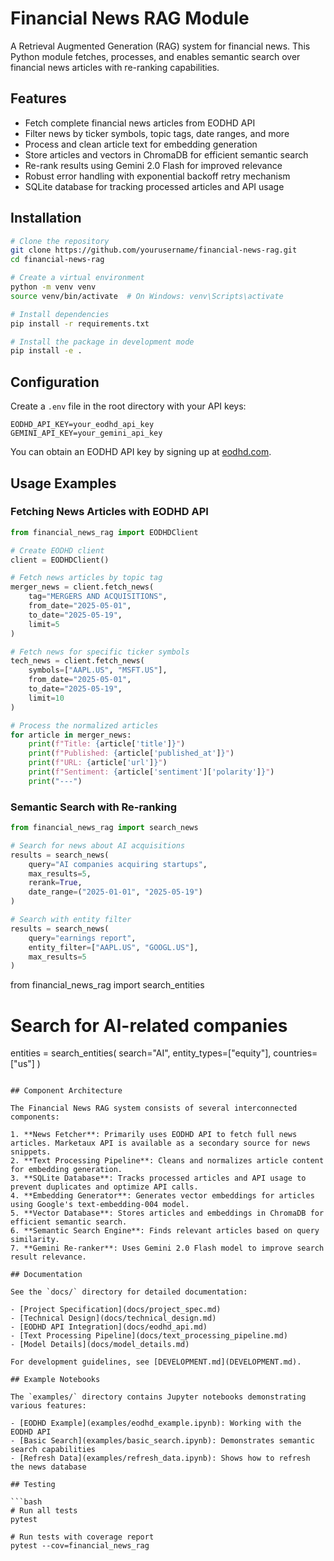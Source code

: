 # Financial News RAG Module

A Retrieval Augmented Generation (RAG) system for financial news. This Python module fetches, processes, and enables semantic search over financial news articles with re-ranking capabilities.

## Features

- Fetch complete financial news articles from EODHD API
- Filter news by ticker symbols, topic tags, date ranges, and more
- Process and clean article text for embedding generation
- Store articles and vectors in ChromaDB for efficient semantic search
- Re-rank results using Gemini 2.0 Flash for improved relevance
- Robust error handling with exponential backoff retry mechanism
- SQLite database for tracking processed articles and API usage

## Installation

```bash
# Clone the repository
git clone https://github.com/yourusername/financial-news-rag.git
cd financial-news-rag

# Create a virtual environment
python -m venv venv
source venv/bin/activate  # On Windows: venv\Scripts\activate

# Install dependencies
pip install -r requirements.txt

# Install the package in development mode
pip install -e .
```

## Configuration

Create a `.env` file in the root directory with your API keys:

```
EODHD_API_KEY=your_eodhd_api_key
GEMINI_API_KEY=your_gemini_api_key
```

You can obtain an EODHD API key by signing up at [eodhd.com](https://eodhd.com/).

## Usage Examples

### Fetching News Articles with EODHD API

```python
from financial_news_rag import EODHDClient

# Create EODHD client
client = EODHDClient()

# Fetch news articles by topic tag
merger_news = client.fetch_news(
    tag="MERGERS AND ACQUISITIONS",
    from_date="2025-05-01",
    to_date="2025-05-19",
    limit=5
)

# Fetch news for specific ticker symbols
tech_news = client.fetch_news(
    symbols=["AAPL.US", "MSFT.US"],
    from_date="2025-05-01",
    to_date="2025-05-19",
    limit=10
)

# Process the normalized articles
for article in merger_news:
    print(f"Title: {article['title']}")
    print(f"Published: {article['published_at']}")
    print(f"URL: {article['url']}")
    print(f"Sentiment: {article['sentiment']['polarity']}")
    print("---")
```

### Semantic Search with Re-ranking

```python
from financial_news_rag import search_news

# Search for news about AI acquisitions
results = search_news(
    query="AI companies acquiring startups",
    max_results=5,
    rerank=True,
    date_range=("2025-01-01", "2025-05-19")
)

# Search with entity filter
results = search_news(
    query="earnings report",
    entity_filter=["AAPL.US", "GOOGL.US"],
    max_results=5
)
```
from financial_news_rag import search_entities

# Search for AI-related companies
entities = search_entities(
    search="AI",
    entity_types=["equity"],
    countries=["us"]
)
```

## Component Architecture

The Financial News RAG system consists of several interconnected components:

1. **News Fetcher**: Primarily uses EODHD API to fetch full news articles. Marketaux API is available as a secondary source for news snippets.
2. **Text Processing Pipeline**: Cleans and normalizes article content for embedding generation.
3. **SQLite Database**: Tracks processed articles and API usage to prevent duplicates and optimize API calls.
4. **Embedding Generator**: Generates vector embeddings for articles using Google's text-embedding-004 model.
5. **Vector Database**: Stores articles and embeddings in ChromaDB for efficient semantic search.
6. **Semantic Search Engine**: Finds relevant articles based on query similarity.
7. **Gemini Re-ranker**: Uses Gemini 2.0 Flash model to improve search result relevance.

## Documentation

See the `docs/` directory for detailed documentation:

- [Project Specification](docs/project_spec.md)
- [Technical Design](docs/technical_design.md)
- [EODHD API Integration](docs/eodhd_api.md)
- [Text Processing Pipeline](docs/text_processing_pipeline.md)
- [Model Details](docs/model_details.md)

For development guidelines, see [DEVELOPMENT.md](DEVELOPMENT.md).

## Example Notebooks

The `examples/` directory contains Jupyter notebooks demonstrating various features:

- [EODHD Example](examples/eodhd_example.ipynb): Working with the EODHD API
- [Basic Search](examples/basic_search.ipynb): Demonstrates semantic search capabilities
- [Refresh Data](examples/refresh_data.ipynb): Shows how to refresh the news database

## Testing

```bash
# Run all tests
pytest

# Run tests with coverage report
pytest --cov=financial_news_rag
```

